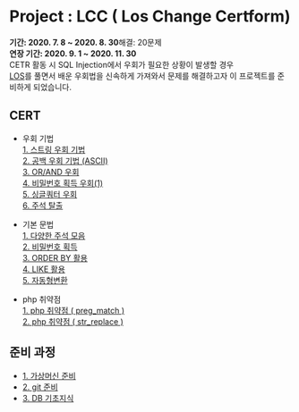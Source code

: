 # Project : LCC ( Los Change Certform)
<strong>기간: 2020. 7. 8 ~ 2020. 8. 30</strong>해결: 20문제<br>
<strong>연장 기간: 2020. 9. 1 ~ 2020. 11. 30</strong><br>
CETR 활동 시 SQL Injection에서 우회가 필요한 상황이 발생할 경우<br>
[LOS](https://los.rubiya.kr/)를 풀면서 배운 우회법을 신속하게 가져와서 문제를 해결하고자 이 프로젝트를 준비하게 되었습니다.<br>

## CERT
* 우회 기법<br>
  [1. 스트링 우회 기법](03_goblin.md)<br>
  [2. 공백 우회 기법 (ASCII)](05_wolfman.md)<br>
  [3. OR/AND 우회](06_darkelf.md)<br>
  [4. 비밀번호 획득 우회(1)](12_darkknight.md)<br>
  [5. 싱글쿼터 우회](16_succubus.md)<br>
  [6. 주석 탈출](20_dragon.md)<br>
    
* 기본 문법<br>
  [1. 다양한 주석 모음](02_cobolt.md)<br>
  [2. 비밀번호 획득 ](04_orc.md)<br>
  [3. ORDER BY 활용 ](10_skeleton.md)<br>
  [4. LIKE 활용 ](15_assassin.md)<br>
  [5. 자동형변환](18_nightmare.md)<br>

* php 취약점<br>
  [1. php 취약점 ( preg_match )](08_troll.md)<br>
  [2. php 취약점 ( str_replace )](09_vampire.md)<br>

## 준비 과정
* [1. 가상머신 준비](process/ready_vmare.md)<br>
* [2. git 준비](process/ready_git.md)<br>
* [3. DB 기초지식](process/ready_DB.md)<br>

